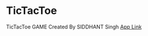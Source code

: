 # TicTacToe
TicTacToe GAME Created By SIDDHANT Singh
[App Link](https://siddhantsingh1230.github.io/TicTacToe/)

